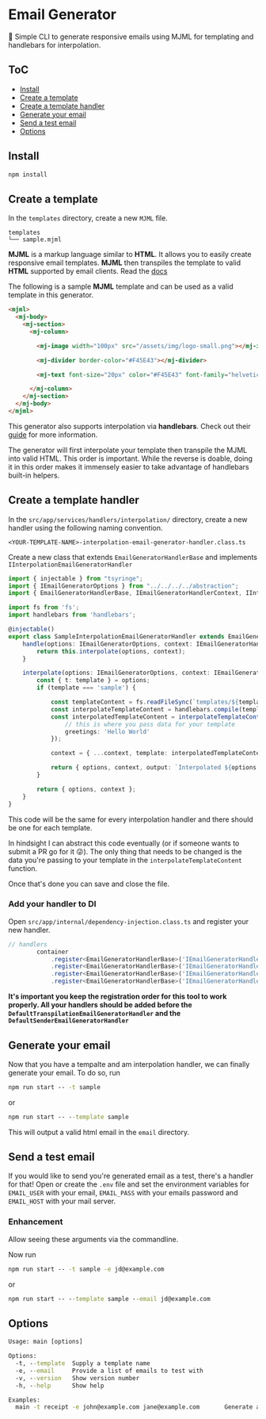 # Email Generator
📨 Simple CLI to generate responsive emails using MJML for templating and handlebars for interpolation.

## ToC
- [Install](#install)
- [Create a template](#create-a-template)
- [Create a template handler](#create-a-template-handler)
- [Generate your email](#generate-your-email)
- [Send a test email](#send-a-test-email)
- [Options](#options)

## Install
```cmd
npm install
```

## Create a template

In the `templates` directory, create a new `MJML` file.
```
templates
└── sample.mjml
```
**MJML** is a markup language similar to **HTML**. It allows you to easily create responsive email templates. **MJML** then transpiles the template to valid **HTML** supported by email clients. Read the [docs](https://mjml.io/documentation/)

The following is a sample **MJML** template and can be used as a valid template in this generator.
```html
<mjml>
  <mj-body>
    <mj-section>
      <mj-column>

        <mj-image width="100px" src="/assets/img/logo-small.png"></mj-image>

        <mj-divider border-color="#F45E43"></mj-divider>

        <mj-text font-size="20px" color="#F45E43" font-family="helvetica">{{greetings}}</mj-text> <!--  <<-- notice the handlebars syntax -->

      </mj-column>
    </mj-section>
  </mj-body>
</mjml>
```
This generator also supports interpolation via **handlebars**. Check out their [guide](https://handlebarsjs.com/guide/) for more information. 

The generator will first interpolate your template then transpile the MJML into valid HTML. This order is important. While the reverse is doable, doing it in this order makes it immensely easier to take advantage of handlebars built-in helpers.

## Create a template handler

In the `src/app/services/handlers/interpolation/` directory, create a new handler using the following naming convention.
```
<YOUR-TEMPLATE-NAME>-interpolation-email-generator-handler.class.ts
```
Create a new class that extends `EmailGeneratorHandlerBase` and implements `IInterpolationEmailGeneratorHandler`
```typescript
import { injectable } from "tsyringe";
import { IEmailGeneratorOptions } from "../../../../abstraction";
import { EmailGeneratorHandlerBase, IEmailGeneratorHandlerContext, IInterpolationEmailGeneratorHandler } from "../../../../abstraction/services/handlers";

import fs from 'fs';
import handlebars from 'handlebars';

@injectable()
export class SampleInterpolationEmailGeneratorHandler extends EmailGeneratorHandlerBase implements IInterpolationEmailGeneratorHandler {
    handle(options: IEmailGeneratorOptions, context: IEmailGeneratorHandlerContext): { options: IEmailGeneratorOptions, context: IEmailGeneratorHandlerContext, output?: string } {
        return this.interpolate(options, context);
    }

    interpolate(options: IEmailGeneratorOptions, context: IEmailGeneratorHandlerContext): { options: IEmailGeneratorOptions, context: IEmailGeneratorHandlerContext, output?: string } {
        const { t: template } = options;
        if (template === 'sample') {

            const templateContent = fs.readFileSync(`templates/${template}.mjml`, 'utf8');
            const interpolateTemplateContent = handlebars.compile(templateContent);
            const interpolatedTemplateContent = interpolateTemplateContent({
                // this is where you pass data for your template
                greetings: 'Hello World'
            });

            context = { ...context, template: interpolatedTemplateContent }

            return { options, context, output: `Interpolated ${options.t}` };
        }

        return { options, context };
    }
}
```

This code will be the same for every interpolation handler and there should be one for each template. 

In hindsight I can abstract this code eventually (or if someone wants to submit a PR go for it 😜).
The only thing that needs to be changed is the data you're passing to your template in the `interpolateTemplateContent` function.

Once that's done you can save and close the file.

### Add your handler to DI

Open `src/app/internal/dependency-injection.class.ts` and register your new handler.

```typescript
// handlers
        container
            .register<EmailGeneratorHandlerBase>('IEmailGeneratorHandler', { useClass: SampleInterpolationEmailGeneratorHandler })
            .register<EmailGeneratorHandlerBase>('IEmailGeneratorHandler', { useClass: /* YOUR_HANDLER_HERE */ })
            .register<EmailGeneratorHandlerBase>('IEmailGeneratorHandler', { useClass: DefaultTranspilationEmailGeneratorHandler })
            .register<EmailGeneratorHandlerBase>('IEmailGeneratorHandler', { useClass: DefaultSenderEmailGeneratorHandler });
``` 
**It's important you keep the registration order for this tool to work properly. All your handlers should be added before the `DefaultTranspilationEmailGeneratorHandler` and the `DefaultSenderEmailGeneratorHandler`**

## Generate your email

Now that you have a tempalte and am interpolation handler, we can finally generate your email.
To do so, run
```cmd
npm run start -- -t sample
```
or 
```cmd
npm run start -- --template sample
```

This will output a valid html email in the `email` directory.

## Send a test email

If you would like to send you're generated email as a test, there's a handler for that! 
Open or create the `.env` file and set the environment variables for  `EMAIL_USER` with your email, `EMAIL_PASS` with your emails password and `EMAIL_HOST` with your mail server. 

### Enhancement

Allow seeing these arguments via the commandline.

Now run
```cmd
npm run start -- -t sample -e jd@example.com
```
or 
```cmd
npm run start -- --template sample --email jd@example.com
```

## Options

```cmd
Usage: main [options]

Options:
  -t, --template  Supply a template name                                          [string] [required]
  -e, --email     Provide a list of emails to test with                                       [array]
  -v, --version   Show version number                                                       [boolean]
  -h, --help      Show help                                                                 [boolean]

Examples:
  main -t receipt -e john@example.com jane@example.com       Generate a template and send test emails               
```
